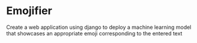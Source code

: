 # Emojifier
Create a web application using django to deploy a machine learning model that showcases an appropriate emoji corresponding to the entered text
